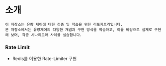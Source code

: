 # 소개
```text
이 저장소는 유량 제어에 대한 검증 및 학습을 위한 리포지토리입니다.
본 저장소에서는 유량제어의 다양한 개념과 구현 방식을 학습하고, 이를 바탕으로 실제로 구현해 보며, 각종 시나리오와 사례를 실습합니다.
```


### Rate Limit
* Redis를 이용한 Rate-Limiter 구현


